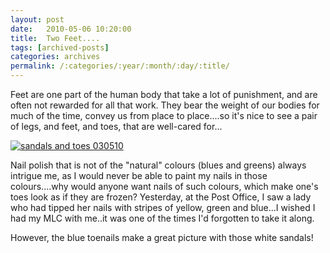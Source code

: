 ```yaml
---
layout: post
date:	2010-05-06 10:20:00
title:  Two Feet....
tags: [archived-posts]
categories: archives
permalink: /:categories/:year/:month/:day/:title/
---
```

Feet are one part of the human body that take a lot of punishment, and are often not rewarded for all that work. They bear the weight of our bodies for much of the time, convey us from place to place....so it's nice to see a pair of legs, and feet, and toes, that are well-cared for...


<a href="http://s967.photobucket.com/albums/ae160/pedoral/?action=view&current=IMG_4371.jpg" target="_blank"><img src="http://i967.photobucket.com/albums/ae160/pedoral/IMG_4371.jpg" border="0" alt="sandals and toes 030510"></a>


Nail polish that is not of the "natural" colours (blues and greens) always intrigue me, as I would never be able to paint my nails in those colours....why would anyone want nails of such colours, which make one's toes look as if they are frozen? Yesterday, at the Post Office, I saw a lady who had tipped her nails with stripes of yellow, green and blue...I wished I had my MLC with me..it was one of the times I'd forgotten to take it along.

However, the blue toenails make a great picture with those white sandals!
